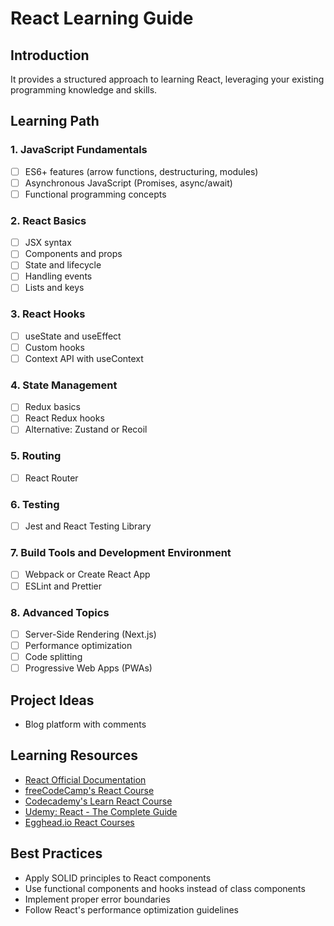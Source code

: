 # React Learning Guide

## Introduction
It provides a structured approach to learning React, leveraging your existing programming knowledge and skills.

## Learning Path

### 1. JavaScript Fundamentals
- [ ] ES6+ features (arrow functions, destructuring, modules)
- [ ] Asynchronous JavaScript (Promises, async/await)
- [ ] Functional programming concepts

### 2. React Basics
- [ ] JSX syntax
- [ ] Components and props
- [ ] State and lifecycle
- [ ] Handling events
- [ ] Lists and keys

### 3. React Hooks
- [ ] useState and useEffect
- [ ] Custom hooks
- [ ] Context API with useContext

### 4. State Management
- [ ] Redux basics
- [ ] React Redux hooks
- [ ] Alternative: Zustand or Recoil

### 5. Routing
- [ ] React Router

### 6. Testing
- [ ] Jest and React Testing Library

### 7. Build Tools and Development Environment
- [ ] Webpack or Create React App
- [ ] ESLint and Prettier

### 8. Advanced Topics
- [ ] Server-Side Rendering (Next.js)
- [ ] Performance optimization
- [ ] Code splitting
- [ ] Progressive Web Apps (PWAs)

## Project Ideas
- Blog platform with comments

## Learning Resources
- [React Official Documentation](https://reactjs.org/docs/getting-started.html)
- [freeCodeCamp's React Course](https://www.freecodecamp.org/learn/front-end-development-libraries/#react)
- [Codecademy's Learn React Course](https://www.codecademy.com/learn/react-101)
- [Udemy: React - The Complete Guide](https://www.udemy.com/course/react-the-complete-guide-incl-redux/)
- [Egghead.io React Courses](https://egghead.io/q/react)

## Best Practices
- Apply SOLID principles to React components
- Use functional components and hooks instead of class components
- Implement proper error boundaries
- Follow React's performance optimization guidelines
